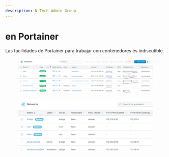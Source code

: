 ```yaml
---
description: N-Tech Admin Group
---
```


# en Portainer

Las facilidades de Portainer para trabajar con contenedores es indiscutible.

<figure><img src="../../.gitbook/assets/image (8).png" alt=""><figcaption></figcaption></figure>

<figure><img src="../../.gitbook/assets/image (5) (1).png" alt=""><figcaption></figcaption></figure>

